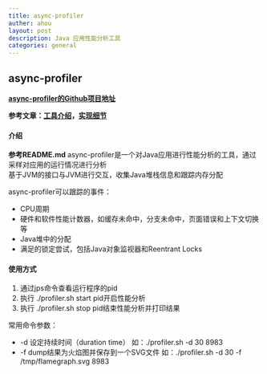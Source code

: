 ```yaml
---
title: async-profiler
auther: ahou
layout: post
description: Java 应用性能分析工具
categories: general
---
```


## async-profiler
**[async-profiler的Github项目地址](https://github.com/jvm-profiling-tools/async-profiler#download)**

**参考文章：[工具介绍](https://www.jianshu.com/p/9364028cca4e)，[实现细节](https://www.jianshu.com/p/19c2f211173b)**

#### 介绍
**参考README.md**
async-profiler是一个对Java应用进行性能分析的工具，通过采样对应用的运行情况进行分析  
基于JVM的接口与JVM进行交互，收集Java堆栈信息和跟踪内存分配

async-profiler可以跟踪的事件：
- CPU周期
- 硬件和软件性能计数器，如缓存未命中，分支未命中，页面错误和上下文切换等
- Java堆中的分配
- 满足的锁定尝试，包括Java对象监视器和Reentrant Locks

#### 使用方式

1. 通过jps命令查看运行程序的pid
2. 执行 ./profiler.sh start pid开启性能分析
3. 执行 ./profiler.sh stop pid结束性能分析并打印结果

常用命令参数：
- -d 设定持续时间（duration time） 如：./profiler.sh -d 30 8983
- -f dump结果为火焰图并保存到一个SVG文件 如：./profiler.sh -d 30 -f /tmp/flamegraph.svg 8983